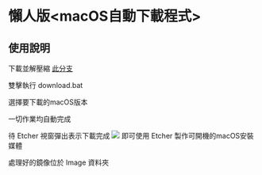 # 懶人版<macOS自動下載程式>
## 使用說明
下載並解壓縮 [此分支](https://github.com/proton-penguin/macOS-Downloader/archive/refs/heads/Windows.zip)

雙擊執行 download.bat

選擇要下載的macOS版本

一切作業均自動完成

待 Etcher 視窗彈出表示下載完成
![](https://user-images.githubusercontent.com/142492829/268482033-5494aaa6-ccc2-4182-8ace-47959626d47d.png)
即可使用 Etcher 製作可開機的macOS安裝媒體

處理好的鏡像位於 Image 資料夾

